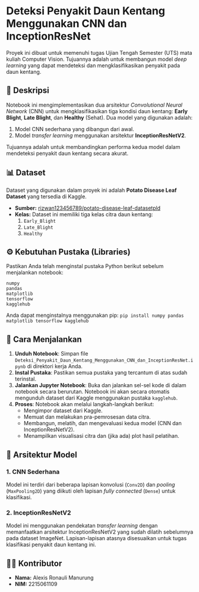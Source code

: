 # Deteksi Penyakit Daun Kentang Menggunakan CNN dan InceptionResNet

Proyek ini dibuat untuk memenuhi tugas Ujian Tengah Semester (UTS) mata kuliah Computer Vision. Tujuannya adalah untuk membangun model *deep learning* yang dapat mendeteksi dan mengklasifikasikan penyakit pada daun kentang.

## 📝 Deskripsi

Notebook ini mengimplementasikan dua arsitektur *Convolutional Neural Network* (CNN) untuk mengklasifikasikan tiga kondisi daun kentang: **Early Blight**, **Late Blight**, dan **Healthy** (Sehat). Dua model yang digunakan adalah:

1.  Model CNN sederhana yang dibangun dari awal.
2.  Model *transfer learning* menggunakan arsitektur **InceptionResNetV2**.

Tujuannya adalah untuk membandingkan performa kedua model dalam mendeteksi penyakit daun kentang secara akurat.

## 📊 Dataset

Dataset yang digunakan dalam proyek ini adalah **Potato Disease Leaf Dataset** yang tersedia di Kaggle.

  * **Sumber:** [rizwan123456789/potato-disease-leaf-datasetpld](https://www.kaggle.com/datasets/rizwan123456789/potato-disease-leaf-datasetpld)
  * **Kelas:** Dataset ini memiliki tiga kelas citra daun kentang:
    1.  `Early_Blight`
    2.  `Late_Blight`
    3.  `Healthy`

## ⚙️ Kebutuhan Pustaka (Libraries)

Pastikan Anda telah menginstal pustaka Python berikut sebelum menjalankan notebook:

```
numpy
pandas
matplotlib
tensorflow
kagglehub
```

Anda dapat menginstalnya menggunakan pip:
`pip install numpy pandas matplotlib tensorflow kagglehub`

## 🚀 Cara Menjalankan

1.  **Unduh Notebook**: Simpan file `Deteksi_Penyakit_Daun_Kentang_Menggunakan_CNN_dan_InceptionResNet.ipynb` di direktori kerja Anda.
2.  **Instal Pustaka**: Pastikan semua pustaka yang tercantum di atas sudah terinstal.
3.  **Jalankan Jupyter Notebook**: Buka dan jalankan sel-sel kode di dalam notebook secara berurutan. Notebook ini akan secara otomatis mengunduh dataset dari Kaggle menggunakan pustaka `kagglehub`.
4.  **Proses**: Notebook akan melalui langkah-langkah berikut:
      * Mengimpor dataset dari Kaggle.
      * Memuat dan melakukan pra-pemrosesan data citra.
      * Membangun, melatih, dan mengevaluasi kedua model (CNN dan InceptionResNetV2).
      * Menampilkan visualisasi citra dan (jika ada) plot hasil pelatihan.

## 🤖 Arsitektur Model

### 1\. CNN Sederhana

Model ini terdiri dari beberapa lapisan konvolusi (`Conv2D`) dan *pooling* (`MaxPooling2D`) yang diikuti oleh lapisan *fully connected* (`Dense`) untuk klasifikasi.

### 2\. InceptionResNetV2

Model ini menggunakan pendekatan *transfer learning* dengan memanfaatkan arsitektur InceptionResNetV2 yang sudah dilatih sebelumnya pada dataset ImageNet. Lapisan-lapisan atasnya disesuaikan untuk tugas klasifikasi penyakit daun kentang ini.

## 👨‍💻 Kontributor

  * **Nama:** Alexis Ronauli Manurung
  * **NIM:** 2215061109
